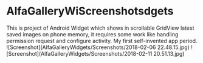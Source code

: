 # AlfaGalleryWiScreenshotsdgets
This is project of Android Widget which shows in scrollable GridView latest saved images on phone memory, it requires some work like handling permission request and configure activity. My first self-invented app period.
![Screenshot](AlfaGalleryWidgets/Screenshots/2018-02-06 22.48.15.jpg)
![Screenshot](AlfaGalleryWidgets/Screenshots/2018-02-11 20.51.13.jpg)
